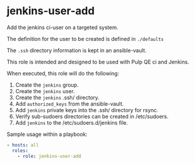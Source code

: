 jenkins-user-add
=========

Add the jenkins ci-user on a targeted system.

The definition for the user to be created is defined in `./defaults`

The `.ssh` directory information is kept in an ansible-vault.

This role is intended and designed to be used with Pulp QE ci and Jenkins.

When executed, this role will do the following:

1. Create the `jenkins` group.
2. Create the `jenkins` user.
3. Create the `jenkins` .ssh/ directory.
4. Add `authorized_keys` from the ansible-vault.
5. Add `jenkins` private keys into the .ssh/ directory for rsync.
6. Verify sub-sudoers directories can be created in /etc/sudoers.
7. Add `jenkins` to the /etc/sudoers.d/jenkins file.

Sample usage within a playbook:

```yaml
- hosts: all
  roles:
    - role: jenkins-user-add
```

